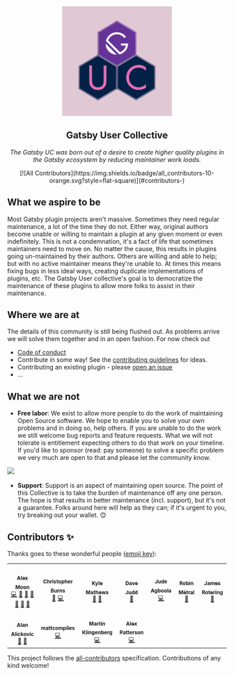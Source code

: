 <p align="center" >
  <img src="https://github.com/gatsby-uc/plugins/raw/HEAD/.github/guc-logo.png" alt="GUC Logo" width="50%"/>
</p>
<p align="center">
  <h2 align="center">Gatsby User Collective</h2>
</p>
<p align="center">
  <i>
    The Gatsby UC was born out of a desire to create higher quality plugins in the Gatsby ecosystem by reducing maintainer work loads.
  </i>
</p>
<p align="center">
  <!-- ALL-CONTRIBUTORS-BADGE:START - Do not remove or modify this section -->
[![All Contributors](https://img.shields.io/badge/all_contributors-10-orange.svg?style=flat-square)](#contributors-)
<!-- ALL-CONTRIBUTORS-BADGE:END -->
</p>

## What we aspire to be

Most Gatsby plugin projects aren't massive. Sometimes they need regular maintenance, a lot of the time they do not. Either way, original authors become unable or willing to maintain a plugin at any given moment or even indefinitely. This is not a condemnation, it's a fact of life that sometimes maintainers need to move on. No matter the cause, this results in plugins going un-maintained by their authors. Others are willing and able to help; but with no active maintainer means they're unable to. At times this means fixing bugs in less ideal ways, creating duplicate implementations of plugins, etc. The Gatsby User collective's goal is to democratize the maintenance of these plugins to allow more folks to assist in their maintenance.

## Where we are at

The details of this community is still being flushed out. As problems arrive we will solve them together and in an open fashion. For now check out

- [Code of conduct](CODE_OF_CONDUCT.md)
- Contribute in some way! See the [contributing guidelines](CONTRIBUTING.md) for ideas.
- Contributing an existing plugin - please [open an issue](https://github.com/gatsby-uc/plugins/issues/new/choose)
- ...

## What we are not

- **Free labor**: We exist to allow more people to do the work of maintaining Open Source software. We hope to enable you to solve your own problems and in doing so, help others. If you are unable to do the work we still welcome bug reports and feature requests. What we will not tolerate is entitlement expecting others to do that work on your timeline. If you'd like to sponsor (read: pay someone) to solve a specific problem we very much are open to that and please let the community know.

![](https://i.giphy.com/media/Tex4wVhhs4iwKoV7YT/source.gif)

- **Support**: Support is an aspect of maintaining open source. The point of this Collective is to take the burden of maintenance off any one person. The hope is that results in better maintenance (incl. support), but it's not a guarantee. Folks around here will help as they can; if it's urgent to you, try breaking out your wallet. 😊

## Contributors ✨

Thanks goes to these wonderful people ([emoji key](https://allcontributors.org/docs/en/emoji-key)):

<!-- ALL-CONTRIBUTORS-LIST:START - Do not remove or modify this section -->
<!-- prettier-ignore-start -->
<!-- markdownlint-disable -->
<table>
  <tr>
    <td align="center"><a href="https://github.com/moonmeister"><img src="https://avatars.githubusercontent.com/u/2730871?v=4?s=100" width="100px;" alt=""/><br /><sub><b>Alex Moon</b></sub></a><br /><a href="https://github.com/gatsby-uc/plugins/commits?author=moonmeister" title="Code">💻</a> <a href="https://github.com/gatsby-uc/plugins/commits?author=moonmeister" title="Documentation">📖</a> <a href="#ideas-moonmeister" title="Ideas, Planning, & Feedback">🤔</a> <a href="#maintenance-moonmeister" title="Maintenance">🚧</a> <a href="#plugin-moonmeister" title="Plugin/utility libraries">🔌</a> <a href="#projectManagement-moonmeister" title="Project Management">📆</a> <a href="#tool-moonmeister" title="Tools">🔧</a></td>
    <td align="center"><a href="http://everfund.co.uk/"><img src="https://avatars.githubusercontent.com/u/15834048?v=4?s=100" width="100px;" alt=""/><br /><sub><b>Christopher Burns</b></sub></a><br /><a href="#plugin-Burnsy" title="Plugin/utility libraries">🔌</a> <a href="https://github.com/gatsby-uc/plugins/commits?author=Burnsy" title="Code">💻</a></td>
    <td align="center"><a href="https://www.bricolage.io/"><img src="https://avatars.githubusercontent.com/u/71047?v=4?s=100" width="100px;" alt=""/><br /><sub><b>Kyle Mathews</b></sub></a><br /><a href="https://github.com/gatsby-uc/plugins/commits?author=KyleAMathews" title="Documentation">📖</a> <a href="#plugin-KyleAMathews" title="Plugin/utility libraries">🔌</a></td>
    <td align="center"><a href="http://www.davejudd.com/"><img src="https://avatars.githubusercontent.com/u/12941979?v=4?s=100" width="100px;" alt=""/><br /><sub><b>Dave Judd</b></sub></a><br /><a href="https://github.com/gatsby-uc/plugins/commits?author=SirDaev" title="Documentation">📖</a></td>
    <td align="center"><a href="https://marvinjude.dev/"><img src="https://avatars.githubusercontent.com/u/17142206?v=4?s=100" width="100px;" alt=""/><br /><sub><b>Jude Agboola</b></sub></a><br /><a href="https://github.com/gatsby-uc/plugins/commits?author=marvinjude" title="Code">💻</a></td>
    <td align="center"><a href="https://robinmetral.com/"><img src="https://avatars.githubusercontent.com/u/35560568?v=4?s=100" width="100px;" alt=""/><br /><sub><b>Robin Métral</b></sub></a><br /><a href="#plugin-robinmetral" title="Plugin/utility libraries">🔌</a></td>
    <td align="center"><a href="https://github.com/jrotering"><img src="https://avatars.githubusercontent.com/u/311128?v=4?s=100" width="100px;" alt=""/><br /><sub><b>James Rotering</b></sub></a><br /><a href="https://github.com/gatsby-uc/plugins/commits?author=jrotering" title="Documentation">📖</a></td>
  </tr>
  <tr>
    <td align="center"><a href="https://github.com/alan2207"><img src="https://avatars.githubusercontent.com/u/12713315?v=4?s=100" width="100px;" alt=""/><br /><sub><b>Alan Alickovic</b></sub></a><br /><a href="https://github.com/gatsby-uc/plugins/commits?author=alan2207" title="Documentation">📖</a> <a href="#plugin-alan2207" title="Plugin/utility libraries">🔌</a></td>
    <td align="center"><a href="https://github.com/mattcompiles"><img src="https://avatars.githubusercontent.com/u/8802980?v=4?s=100" width="100px;" alt=""/><br /><sub><b>mattcompiles</b></sub></a><br /><a href="https://github.com/gatsby-uc/plugins/commits?author=mattcompiles" title="Code">💻</a></td>
    <td align="center"><a href="https://github.com/klyngen"><img src="https://avatars.githubusercontent.com/u/14232560?v=4?s=100" width="100px;" alt=""/><br /><sub><b>Martin Klingenberg</b></sub></a><br /><a href="https://github.com/gatsby-uc/plugins/commits?author=klyngen" title="Code">💻</a></td>
    <td align="center"><a href="https://github.com/codercatdev"><img src="https://avatars.githubusercontent.com/u/3102249?v=4?s=100" width="100px;" alt=""/><br /><sub><b>Alex Patterson</b></sub></a><br /><a href="https://github.com/gatsby-uc/plugins/commits?author=codercatdev" title="Code">💻</a></td>
  </tr>
</table>

<!-- markdownlint-restore -->
<!-- prettier-ignore-end -->

<!-- ALL-CONTRIBUTORS-LIST:END -->

This project follows the [all-contributors](https://github.com/all-contributors/all-contributors) specification. Contributions of any kind welcome!
